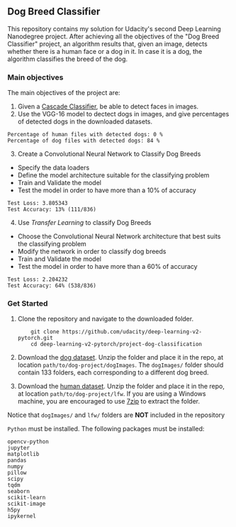 [//]: # (Image References)

[image1]: ./images/sample_dog_output.png "Sample Output"
[image2]: ./images/vgg16_model.png "VGG-16 Model Layers"
[image3]: ./images/vgg16_model_draw.png "VGG16 Model Figure"

## Dog Breed Classifier

This repository contains my solution for Udacity's second Deep Learning Nanodegree project. After achieving all the objectives of the "Dog Breed Classifier" project, an algorithm results that, given an image, detects whether there is a human face or a dog in it. In case it is a dog, the algorithm classifies the breed of the dog.

### Main objectives

The main objectives of the project are:
1. Given a [Cascade Classifier](https://docs.opencv.org/master/db/d28/tutorial_cascade_classifier.html), be able to detect faces in images.
2. Use the VGG-16 model to dectect dogs in images, and give percentages of detected dogs in the downloaded datasets.
```
Percentage of human files with detected dogs: 0 %
Percentage of dog files with detected dogs: 84 %
```
3. Create a Convolutional Neural Network to Classify Dog Breeds
* Specify the data loaders
* Define the model architecture suitable for the classifying problem
* Train and Validate the model
* Test the model in order to have more than a 10% of accuracy
```
Test Loss: 3.805343
Test Accuracy: 13% (111/836)
```
4. Use _Transfer Learning_ to classify Dog Breeds
* Choose the Convolutional Neural Network architecture that best suits the classifying problem
* Modify the network in order to classify dog breeds
* Train and Validate the model
* Test the model in order to have more than a 60% of accuracy
```
Test Loss: 2.204232
Test Accuracy: 64% (538/836)
```

### Get Started

1. Clone the repository and navigate to the downloaded folder.
	
	```	
		git clone https://github.com/udacity/deep-learning-v2-pytorch.git
		cd deep-learning-v2-pytorch/project-dog-classification
	```
2. Download the [dog dataset](https://s3-us-west-1.amazonaws.com/udacity-aind/dog-project/dogImages.zip).  Unzip the folder and place it in the repo, at location `path/to/dog-project/dogImages`.  The `dogImages/` folder should contain 133 folders, each corresponding to a different dog breed.
3. Download the [human dataset](http://vis-www.cs.umass.edu/lfw/lfw.tgz).  Unzip the folder and place it in the repo, at location `path/to/dog-project/lfw`.  If you are using a Windows machine, you are encouraged to use [7zip](http://www.7-zip.org/) to extract the folder. 

Notice that `dogImages/` and `lfw/` folders are __NOT__ included in the repository

`Python` must be installed.
The following packages must be installed:

```
opencv-python
jupyter
matplotlib
pandas
numpy
pillow
scipy
tqdm
seaborn
scikit-learn
scikit-image
h5py
ipykernel
```

